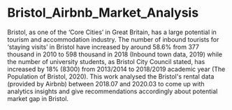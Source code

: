 # Bristol_Airbnb_Market_Analysis
Bristol, as one of the ‘Core Cities’ in Great Britain, has a large potential in tourism and  accommodation industry. The number of inbound tourists for ‘staying visits’ in Bristol have increased  by around 58.6% from 377 thousand in 2010 to 598 thousand in 2018 (Inbound town data, 2019) while the number of university students, as Bristol City Council stated, has increased by 18% (8300)  from 2013/2014 to 2018/2019 academic year (The Population of Bristol, 2020). This work analysed the Bristol's rental data (provided by Airbnb) between 2018.07 and 2020.03 to come up with analytics insights and give recommendations accordingly about potential market gap in Bristol.
